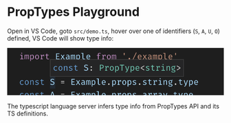 # PropTypes Playground

Open in VS Code, goto `src/demo.ts`, hover over one of identifiers (`S`, `A`, `U`, `O`) defined, VS Code will show type info:

![type info](hover-type-info.png)

The typescript language server infers type info from PropTypes API and its TS definitions.
